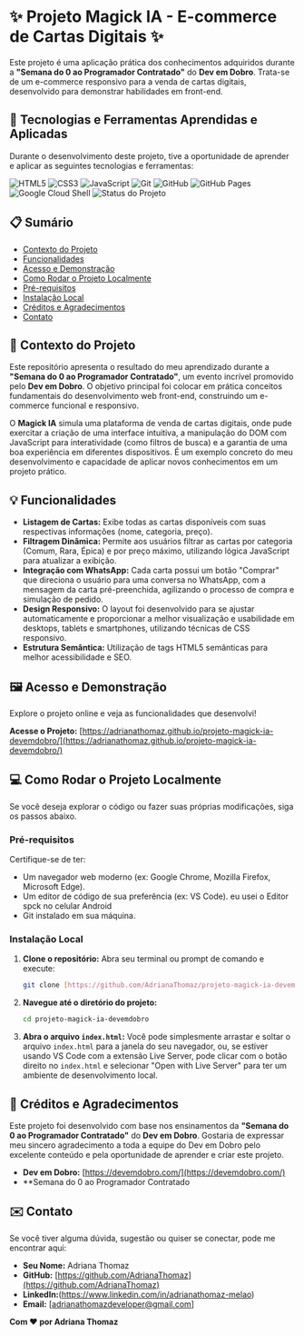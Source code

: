 # ✨ Projeto Magick IA - E-commerce de Cartas Digitais ✨

Este projeto é uma aplicação prática dos conhecimentos adquiridos durante a **"Semana do 0 ao Programador Contratado"** do **Dev em Dobro**. Trata-se de um e-commerce responsivo para a venda de cartas digitais, desenvolvido para demonstrar habilidades em front-end.

## 🚀 Tecnologias e Ferramentas Aprendidas e Aplicadas

Durante o desenvolvimento deste projeto, tive a oportunidade de aprender e aplicar as seguintes tecnologias e ferramentas:

![HTML5](https://img.shields.io/badge/HTML5-E34F26?style=for-the-badge&logo=html5&logoColor=white)
![CSS3](https://img.shields.io/badge/CSS3-1572B6?style=for-the-badge&logo=css3&logoColor=white)
![JavaScript](https://img.shields.io/badge/JavaScript-F7DF1E?style=for-the-badge&logo=javascript&logoColor=black)
![Git](https://img.shields.io/badge/Git-F05032?style=for-the-badge&logo=git&logoColor=white)
![GitHub](https://img.shields.io/badge/GitHub-100000?style=for-the-badge&logo=github&logoColor=white)
![GitHub Pages](https://img.shields.io/badge/GitHub%20Pages-222222?style=for-the-badge&logo=github&logoColor=white)
![Google Cloud Shell](https://img.shields.io/badge/Google%20Cloud-4285F4?style=for-the-badge&logo=googlecloud&logoColor=white)
![Status do Projeto](https://img.shields.io/badge/Status-Concluído-brightgreen)


## 📋 Sumário

* [Contexto do Projeto](#-contexto-do-projeto)
* [Funcionalidades](#-funcionalidades)
* [Acesso e Demonstração](#-acesso-e-demonstração)
* [Como Rodar o Projeto Localmente](#-como-rodar-o-projeto-localmente)
* [Pré-requisitos](#-pré-requisitos)
* [Instalação Local](#-instalação-local)
* [Créditos e Agradecimentos](#-créditos-e-agradecimentos)
* [Contato](#-contato)


## 🌟 Contexto do Projeto

Este repositório apresenta o resultado do meu aprendizado durante a **"Semana do 0 ao Programador Contratado"**, um evento incrível promovido pelo **Dev em Dobro**. O objetivo principal foi colocar em prática conceitos fundamentais do desenvolvimento web front-end, construindo um e-commerce funcional e responsivo.

O **Magick IA** simula uma plataforma de venda de cartas digitais, onde pude exercitar a criação de uma interface intuitiva, a manipulação do DOM com JavaScript para interatividade (como filtros de busca) e a garantia de uma boa experiência em diferentes dispositivos. É um exemplo concreto do meu desenvolvimento e capacidade de aplicar novos conhecimentos em um projeto prático.


## 💡 Funcionalidades

* **Listagem de Cartas:** Exibe todas as cartas disponíveis com suas respectivas informações (nome, categoria, preço).
* **Filtragem Dinâmica:** Permite aos usuários filtrar as cartas por categoria (Comum, Rara, Épica) e por preço máximo, utilizando lógica JavaScript para atualizar a exibição.
* **Integração com WhatsApp:** Cada carta possui um botão "Comprar" que direciona o usuário para uma conversa no WhatsApp, com a mensagem da carta pré-preenchida, agilizando o processo de compra e simulação de pedido.
* **Design Responsivo:** O layout foi desenvolvido para se ajustar automaticamente e proporcionar a melhor visualização e usabilidade em desktops, tablets e smartphones, utilizando técnicas de CSS responsivo.
* **Estrutura Semântica:** Utilização de tags HTML5 semânticas para melhor acessibilidade e SEO.


## 🖼️ Acesso e Demonstração

Explore o projeto online e veja as funcionalidades que desenvolvi!

**Acesse o Projeto:** [https://adrianathomaz.github.io/projeto-magick-ia-devemdobro/](https://adrianathomaz.github.io/projeto-magick-ia-devemdobro/)



## 💻 Como Rodar o Projeto Localmente

Se você deseja explorar o código ou fazer suas próprias modificações, siga os passos abaixo.

### Pré-requisitos

Certifique-se de ter:

* Um navegador web moderno (ex: Google Chrome, Mozilla Firefox, Microsoft Edge).
* Um editor de código de sua preferência (ex: VS Code). eu usei o Editor spck no celular Android  
* Git instalado em sua máquina.

### Instalação Local

1.  **Clone o repositório:**
    Abra seu terminal ou prompt de comando e execute:
    ```bash
    git clone [https://github.com/AdrianaThomaz/projeto-magick-ia-devemdobro.git](https://github.com/AdrianaThomaz/projeto-magick-ia-devemdobro.git)
    ```

2.  **Navegue até o diretório do projeto:**
    ```bash
    cd projeto-magick-ia-devemdobro
    ```

3.  **Abra o arquivo `index.html`:**
    Você pode simplesmente arrastar e soltar o arquivo `index.html` para a janela do seu navegador, ou, se estiver usando VS Code com a extensão Live Server, pode clicar com o botão direito no `index.html` e selecionar "Open with Live Server" para ter um ambiente de desenvolvimento local.



## 🙏 Créditos e Agradecimentos

Este projeto foi desenvolvido com base nos ensinamentos da **"Semana do 0 ao Programador Contratado"** do **Dev em Dobro**. Gostaria de expressar meu sincero agradecimento a toda a equipe do Dev em Dobro pelo excelente conteúdo e pela oportunidade de aprender e criar este projeto.

* **Dev em Dobro:** [https://devemdobro.com/](https://devemdobro.com/)
* **Semana do 0 ao Programador Contratado 



## ✉️ Contato

Se você tiver alguma dúvida, sugestão ou quiser se conectar, pode me encontrar aqui:

* **Seu Nome:** Adriana Thomaz
* **GitHub:** [https://github.com/AdrianaThomaz](https://github.com/AdrianaThomaz)
* **LinkedIn:**(https://www.linkedin.com/in/adrianathomaz-melao) 
* **Email:** [adrianathomazdeveloper@gmail.com] 



**Com ❤️ por Adriana Thomaz**
